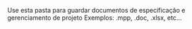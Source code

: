 Use esta pasta para guardar documentos de especificação e gerenciamento de projeto
Exemplos: 
.mpp,
.doc,
.xlsx,
etc...